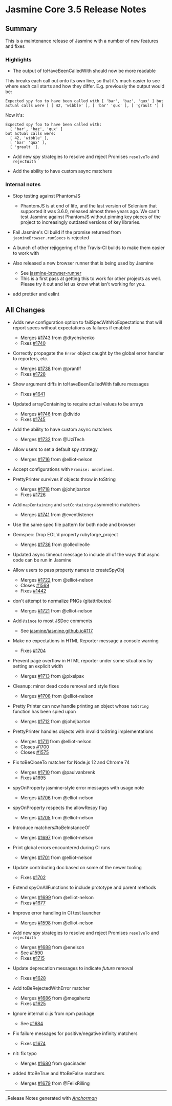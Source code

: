 # Jasmine Core 3.5 Release Notes

## Summary

This is a maintenance release of Jasmine with a number of new features and fixes

### Highlights

* The output of toHaveBeenCalledWith should now be more readable

This breaks each call out onto its own line, so that it's much easier to
see where each call starts and how they differ. E.g. previously the output
would be:

    Expected spy foo to have been called with [ 'bar', 'baz', 'qux' ] but actual calls were [ [ 42, 'wibble' ], [ 'bar' 'qux' ], [ 'grault '] ]

Now it's:

    Expected spy foo to have been called with:
      [ 'bar', 'baz', 'qux' ]
    but actual calls were:
      [ 42, 'wibble' ],
      [ 'bar' 'qux' ],
      [ 'grault '].

* Add new spy strategies to resolve and reject Promises `resolveTo` and `rejectWith`

* Add the ability to have custom async matchers

### Internal notes

* Stop testing against PhantomJS
  * PhantomJS is at end of life, and the last version of Selenium that supported it was 3.6.0, released almost three years ago. We can't test Jasmine against PhantomJS without pinning key pieces of the project to increasingly outdated versions of key libraries.

* Fail Jasmine's CI build if the promise returned from `jasmineBrowser.runSpecs` is rejected

* A bunch of other rejiggering of the Travis-CI builds to make them easier to work with

* Also released a new browser runner that is being used by Jasmine
  * See [jasmine-browser-runner](https://github.com/jasmine/jasmine-browser)
  * This is a first pass at getting this to work for other projects as well. Please try it out and let us know what isn't working for you.

* add prettier and eslint


## All Changes

* Adds new configuration option to failSpecWithNoExpectations that will report specs without expectations as failures if enabled
  * Merges [#1743](https://github.com/jasmine/jasmine/issues/1743) from @dtychshenko
  * Fixes [#1740](https://github.com/jasmine/jasmine/issues/1740)


* Correctly propagate the `Error` object caught by the global error handler to reporters, etc.
  - Merges [#1738](https://github.com/jasmine/jasmine/issues/1738) from @prantlf
  - Fixes [#1728](https://github.com/jasmine/jasmine/issues/1728)


* Show argument diffs in toHaveBeenCalledWith failure messages
  * Fixes [#1641](https://github.com/jasmine/jasmine/issues/1641)


* Updated arrayContaining to require actual values to be arrays
  * Merges [#1746](https://github.com/jasmine/jasmine/issues/1746) from @divido
  * Fixes [#1745](https://github.com/jasmine/jasmine/issues/1745)


* Add the ability to have custom async matchers
  * Merges [#1732](https://github.com/jasmine/jasmine/issues/1732) from @UziTech


* Allow users to set a default spy strategy
  - Merges [#1716](https://github.com/jasmine/jasmine/issues/1716) from @elliot-nelson


* Accept configurations with `Promise: undefined`.


* PrettyPrinter survives if objects throw in toString
  - Merges [#1718](https://github.com/jasmine/jasmine/issues/1718) from @johnjbarton
  - Fixes [#1726](https://github.com/jasmine/jasmine/issues/1726)


* Add `mapContaining` and `setContaining` asymmetric matchers
  * Merges [#1741](https://github.com/jasmine/jasmine/issues/1741) from @eventlistener


* Use the same spec file pattern for both node and browser


* Gemspec: Drop EOL'd property rubyforge_project
  * Merges [#1736](https://github.com/jasmine/jasmine/issues/1736) from @olleolleolle


* Updated async timeout message to include all of the ways that async code can be run in Jasmine


* Allow users to pass property names to createSpyObj
  - Merges [#1722](https://github.com/jasmine/jasmine/issues/1722) from @elliot-nelson
  - Closes [#1569](https://github.com/jasmine/jasmine/issues/1569)
  - Fixes [#1442](https://github.com/jasmine/jasmine/issues/1442)


* don't attempt to normalize PNGs (gitattributes)
  - Merges [#1721](https://github.com/jasmine/jasmine/issues/1721) from @elliot-nelson


* Add `@since` to most JSDoc comments
  - See [jasmine/jasmine.github.io#117](https://github.com/jasmine/jasmine.github.io/issues/117)


* Make no expectations in HTML Reporter message a console warning
  - Fixes [#1704](https://github.com/jasmine/jasmine/issues/1704)


* Prevent page overflow in HTML reporter under some situations by setting an explicit width
  - Merges [#1713](https://github.com/jasmine/jasmine/issues/1713) from @pixelpax


* Cleanup: minor dead code removal and style fixes
  - Merges [#1708](https://github.com/jasmine/jasmine/issues/1708) from @elliot-nelson


* Pretty Printer can now handle printing an object whose `toString` function has been spied upon
  - Merges [#1712](https://github.com/jasmine/jasmine/issues/1712) from @johnjbarton


* PrettyPrinter handles objects with invalid toString implementations
  - Merges [#1711](https://github.com/jasmine/jasmine/issues/1711) from @elliot-nelson
  - Closes [#1700](https://github.com/jasmine/jasmine/issues/1700)
  - Closes [#1575](https://github.com/jasmine/jasmine/issues/1575)


* Fix toBeCloseTo matcher for Node.js 12 and Chrome 74
  - Merges [#1710](https://github.com/jasmine/jasmine/issues/1710) from @paulvanbrenk
  - Fixes [#1695](https://github.com/jasmine/jasmine/issues/1695)


* spyOnProperty jasmine-style error messages with usage note
  - Merges [#1706](https://github.com/jasmine/jasmine/issues/1706) from @elliot-nelson


* spyOnProperty respects the allowRespy flag
  - Merges [#1705](https://github.com/jasmine/jasmine/issues/1705) from @elliot-nelson


* Introduce matchers#toBeInstanceOf
  - Merges [#1697](https://github.com/jasmine/jasmine/issues/1697) from @elliot-nelson


* Print global errors encountered during CI runs
  - Merges [#1701](https://github.com/jasmine/jasmine/issues/1701) from @elliot-nelson


* Update contributing doc based on some of the newer tooling
  - Fixes [#1702](https://github.com/jasmine/jasmine/issues/1702)


* Extend spyOnAllFunctions to include prototype and parent methods
  - Merges [#1699](https://github.com/jasmine/jasmine/issues/1699) from @elliot-nelson
  - Fixes [#1677](https://github.com/jasmine/jasmine/issues/1677)


* Improve error handling in CI test launcher
  - Merges [#1598](https://github.com/jasmine/jasmine/issues/1598) from @elliot-nelson


* Add new spy strategies to resolve and reject Promises `resolveTo` and `rejectWith`
  - Merges [#1688](https://github.com/jasmine/jasmine/issues/1688) from @enelson
  - See [#1590](https://github.com/jasmine/jasmine/issues/1590)
  - Fixes [#1715](https://github.com/jasmine/jasmine/issues/1715)


* Update deprecation messages to indicate _future_ removal
  - Fixes [#1628](https://github.com/jasmine/jasmine/issues/1628)

* Add toBeRejectedWithError matcher
  - Merges [#1686](https://github.com/jasmine/jasmine/issues/1686) from @megahertz
  - Fixes [#1625](https://github.com/jasmine/jasmine/issues/1625)


* Ignore internal ci.js from npm package
  - See [#1684](https://github.com/jasmine/jasmine/issues/1684)


* Fix failure messages for positive/negative infinity matchers
  - Fixes [#1674](https://github.com/jasmine/jasmine/issues/1674)


* nit: fix typo
  - Merges [#1680](https://github.com/jasmine/jasmine/issues/1680) from @acinader


* added #toBeTrue and #toBeFalse matchers
  - Merges [#1679](https://github.com/jasmine/jasmine/issues/1679) from @FelixRilling


------

_Release Notes generated with _[Anchorman](http://github.com/infews/anchorman)_
